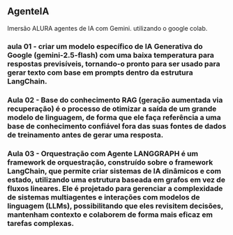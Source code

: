 ## AgenteIA

Imersão ALURA agentes de IA com Gemini. utilizando o google colab.
### aula 01 - criar um modelo específico de IA Generativa do Google (gemini-2.5-flash) com uma baixa temperatura para respostas previsíveis, tornando-o pronto para ser usado para gerar texto com base em prompts dentro da estrutura LangChain.
### Aula 02 - Base do conhecimento RAG (geração aumentada via recuperação) é o processo de otimizar a saída de um grande modelo de linguagem, de forma que ele faça referência a uma base de conhecimento confiável fora das suas fontes de dados de treinamento antes de gerar uma resposta.
### Aula 03 - Orquestração com Agente LANGGRAPH é um framework de orquestração, construído sobre o framework LangChain, que permite criar sistemas de IA dinâmicos e com estado, utilizando uma estrutura baseada em grafos em vez de fluxos lineares. Ele é projetado para gerenciar a complexidade de sistemas multiagentes e interações com modelos de linguagem (LLMs), possibilitando que eles revisitem decisões, mantenham contexto e colaborem de forma mais eficaz em tarefas complexas. 
